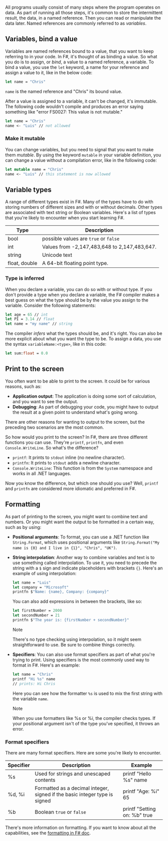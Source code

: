 All programs usually consist of many steps where the program operates on data. As part of running all those steps, it's common to store the intermittent result, the data, in a named reference. Then you can read or manipulate the data later. Named references are commonly referred to as *variables*.

## Variables, bind a value

Variables are named references bound to a value, that you want to keep referring to in your code. In F#, it's thought of as binding a value. So what you do is to assign, or *bind*, a value to a named reference, a variable. To bind a value, you use the `let` keyword, a name for your reference and assign a value to it, like in the below code:

```fsharp
let name = "Chris"
```

`name` is the named reference and "Chris" its bound value.

After a value is assigned to a variable, it can't be changed, it's immutable. The following code wouldn't compile and produces an error saying something like "error FS0027: This value is not mutable."

```fsharp
let name = "Chris"
name <- "Luis" // not allowed
```

### Make it mutable

You can change variables, but you need to signal that you want to make them *mutable*. By using the keyword `mutable` in your variable definition, you can change a value without a compilation error, like in the following code:

```fsharp
let mutable name = "Chris"
name <- "Luis" // this statement is now allowed
```

## Variable types

A range of different types exist in F#. Many of the types have to do with storing numbers of different sizes and with or without decimals. Other types are associated with text string or Boolean variables. Here's a list of types that you're likely to encounter when you start learning F#.

| Type | Description |
|--|--|
| bool | possible values are `true` or `false` |
| int | Values from -2,147,483,648 to 2,147,483,647. |
| string | Unicode text |
| float, double | A 64-bit floating point type. |

### Type is inferred

When you declare a variable, you can do so with or without type. If you don't provide a type when you declare a variable, the F# compiler makes a best guess on what the type should be by the value you assign to the variable. Consider the following statements:

```fsharp
let age = 65 // int
let PI = 3.14 // float
let name = "my name" // string
```

The compiler *infers* what the types should be, and it's right. You can also be more explicit about what you want the type to be. To assign a data, you use the syntax `variableName:<type>`, like in this code:

```fsharp
let sum:float = 0.0
```

## Print to the screen

You often want to be able to print to the screen. It could be for various reasons, such as:

- **Application output**: The application is doing some sort of calculation, and you want to see the output.
- **Debugging**: As part of debugging your code, you might have to output the result at a given point to understand what's going wrong.

There are other reasons for wanting to output to the screen, but the preceding two scenarios are the most common.

So how would you print to the screen? In F#, there are three different functions you can use. They're `printf`, `printfn`, and even `Console.WriteLine`. So what's the difference?

- `printf`: It prints to `stdout` inline (no newline character).
- `printfn`: It prints to `stdout` adds a newline character.
- `Console.WriteLine`: This function is from the `System` namespace and works in all .NET languages.

Now you know the difference, but which one should you use? Well, `printf` and `printfn` are considered more idiomatic and preferred in F#.

## Formatting

As part of printing to the screen, you might want to combine text and numbers. Or you might want the output to be formatted in a certain way, such as by using:

- **Positional arguments**: To format, you can use a .NET function like `String.Format`, which uses positional arguments like `String.Format("My name is {0} and I live in {1}", "Chris", "UK")`.
- **String interpolation**: Another way to combine variables and text is to use something called interpolation. To use it, you need to precede the string with a `$` sign and indicate placeholders with brackets `{}`. Here's an example of using interpolation:

   ```fsharp
   let name = "Luis"
   let company = "Microsoft"
   printfn $"Name: {name}, Company: {company}"
   ```

   You can also add expressions in between the brackets, like so:

   ```fsharp
   let firstNumber = 2000
   let secondNumber = 21
   printfn $"The year is: {firstNumber + secondNumber}"
   ```

   > [!NOTE]
   > There's no type checking using interpolation, so it might seem straightforward to use. Be sure to combine things correctly.

- **Specifiers**: You can also use format specifiers as part of what you're trying to print. Using specifiers is the most commonly used way to format in F#. Here's an example:

    ```fsharp
    let name = "Chris"
    printf "Hi %s" name
    // prints: Hi Chris
    ```  

    Here you can see how the formatter `%s` is used to mix the first string with the variable `name`.

    > [!NOTE]
    > When you use formatters like %s or %i, the compiler checks types. If your positional argument isn't of the type you've specified, it throws an error.

### Format specifiers

There are many format specifiers. Here are some you're likely to encounter.

|Specifier  |Description  | Example |
|---------|---------|-------|
| %s    | Used for strings and unescaped contents | printf "Hello %s" name |
| %d, %i | Formatted as a decimal integer, signed if the basic integer type is signed  | printf "Age: %i" 65 |
| %b | Boolean `true` or `false` | printf "Setting on: %b" true |

There's more information on formatting. If you want to know about all the capabilities, see the [formatting in F# doc](/dotnet/fsharp/language-reference/plaintext-formatting).
